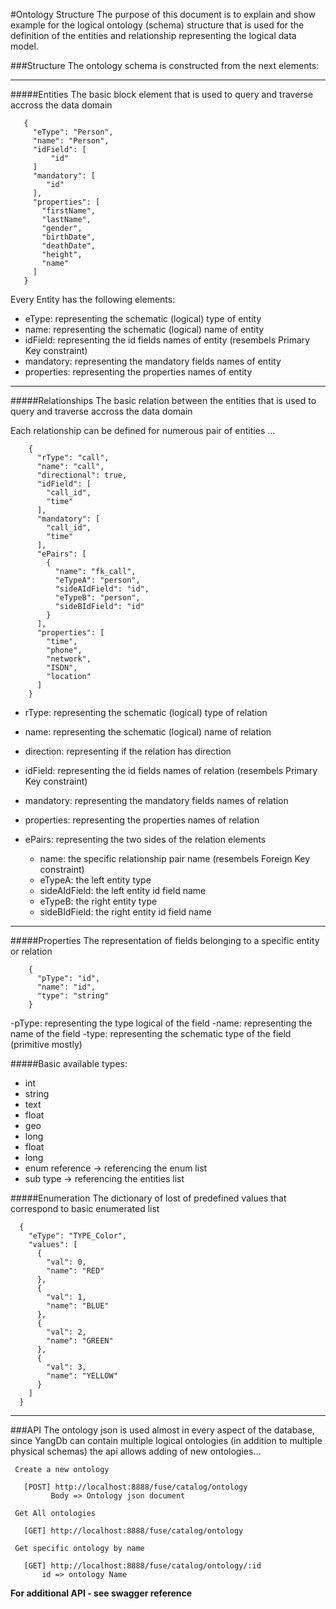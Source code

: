 #Ontology Structure
The purpose of this document is to explain and show example for the logical ontology (schema) structure that is used
for the definition of the entities and relationship representing the logical data model.

###Structure
The ontology schema is constructed from the next elements:

-------------

 #####Entities
  The basic block element that is used to query and traverse accross the data domain
  
       {
         "eType": "Person",
         "name": "Person",
         "idField": [
             "id"
         ]
         "mandatory": [
            "id"
         ],
         "properties": [
           "firstName",
           "lastName",
           "gender",
           "birthDate",
           "deathDate",
           "height",
           "name"
         ]
       }
       
   Every Entity has the following elements:
    
   - eType: representing the schematic (logical) type of entity
   - name: representing the schematic (logical) name of entity
   - idField: representing the id fields names of entity (resembels Primary Key constraint)
   - mandatory: representing the mandatory fields names of entity
   - properties: representing the properties names of entity
   
-------------
    
 #####Relationships
  The basic relation between the entities that is used to query and traverse accross the data domain
  
  Each relationship can be defined for numerous pair of entities ... 
 
        {
          "rType": "call",
          "name": "call",
          "directional": true,
          "idField": [
            "call_id",
            "time"
          ],
          "mandatory": [
            "call_id",
            "time"
          ],
          "ePairs": [
            {
              "name": "fk_call",
              "eTypeA": "person",
              "sideAIdField": "id",
              "eTypeB": "person",
              "sideBIdField": "id"
            }
          ],
          "properties": [
            "time",
            "phone",
            "network",
            "ISDN",
            "location"
          ]
        }
  
   - rType: representing the schematic (logical) type of relation
   - name: representing the schematic (logical) name of relation
   - direction: representing if the relation has direction
   - idField: representing the id fields names of relation (resembels Primary Key constraint)
   - mandatory: representing the mandatory fields names of relation

   - properties: representing the properties names of relation
   - ePairs: representing the two sides of the relation elements
        - name: the specific relationship pair name (resembels Foreign Key constraint)
        - eTypeA: the left entity type 
        - sideAIdField: the left entity id field name 
        - eTypeB: the right entity type 
        - sideBIdField: the right entity id field name 
         
-------------
       
 #####Properties
  The representation of fields belonging to a specific entity or relation
  
        {
          "pType": "id",
          "name": "id",
          "type": "string"
        }
        
   -pType: representing the type logical of the field 
   -name: representing the name of the field 
   -type: representing the schematic type of the field (primitive mostly)
  
  #####Basic available types:
   - int
   - string
   - text
   - float
   - geo
   - long
   - float
   - long
   - enum reference -> referencing the enum list
   - sub type -> referencing the entities list 
   
  
 #####Enumeration
  The dictionary of lost of predefined values that correspond to basic enumerated list
  
      {
        "eType": "TYPE_Color",
        "values": [
          {
            "val": 0,
            "name": "RED"
          },
          {
            "val": 1,
            "name": "BLUE"
          },
          {
            "val": 2,
            "name": "GREEN"
          },
          {
            "val": 3,
            "name": "YELLOW"
          }
        ]
      }

-------------

  
 ###API
 The ontology json is used almost in every aspect of the database, since YangDb can contain multiple logical
 ontologies (in addition to multiple physical schemas) the api allows adding of new ontologies...
 
     Create a new ontology 
        
       [POST] http://localhost:8888/fuse/catalog/ontology
             Body => Ontology json document
  
     Get All ontologies
     
       [GET] http://localhost:8888/fuse/catalog/ontology

     Get specific ontology by name

       [GET] http://localhost:8888/fuse/catalog/ontology/:id
           id => ontology Name


**For additional API - see swagger reference**